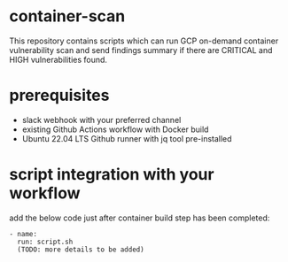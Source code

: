 # container-scan

This repository contains scripts which can run GCP on-demand container vulnerability scan and send findings summary if there are CRITICAL and HIGH vulnerabilities found.

# prerequisites 
- slack webhook with your preferred channel
- existing Github Actions workflow with Docker build
- Ubuntu 22.04 LTS Github runner with jq tool pre-installed

# script integration with your workflow

add the below code just after container build step has been completed:
````
- name:
  run: script.sh
  (TODO: more details to be added)